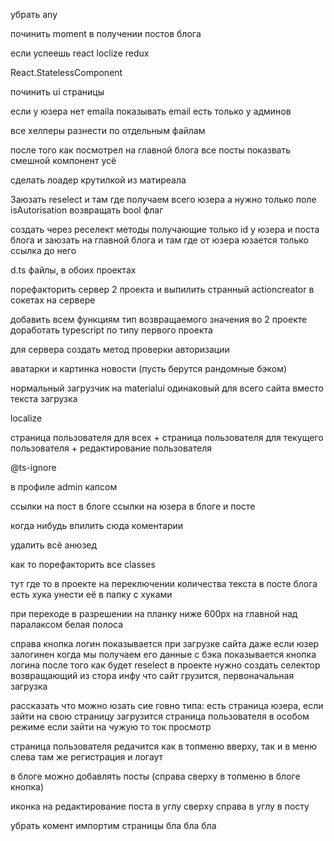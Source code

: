 убрать any

починить moment в получении постов блога


если успеешь react loclize redux


React.StatelessComponent


починить ui страницы


если у юзера нет emaila показывать email есть только у админов


все xелперы разнести по отдельным файлам


после того как посмотрел на главной блога все посты показвать смешной компонент усё


сделать лоадер крутилкой из матиреала


Заюзать reselect и там где получаем всего юзера а нужно только поле isAutorisation возвращать bool флаг


создать через реселект методы получающие только id у юзера и поста блога и заюзать на главной блога и там где от юзера юзается только ссылка до него


d.ts файлы, в обоих проектах

порефакторить сервер 2 проекта и выпилить странный actioncreator в сокетах на сервере

добавить всем функциям тип возвращаемого значения
во 2 проекте доработать typescript по типу первого проекта


для сервера создать метод проверки авторизации


аватарки и картинка новости (пусть берутся рандомные бэком)


нормальный загрузчик на materialui одинаковый для всего сайта
вместо текста загрузка


localize

страница пользователя для всех + страница пользователя для текущего пользователя + редактирование пользователя


@ts-ignore


в профиле admin капсом


ссылки на пост в блоге ссылки на юзера в блоге и посте


когда нибудь впилить сюда коментарии


удалить всё анюзед


как то порефакторить все classes



тут где то в проекте на переключении количества текста в посте блога есть хука
унести её в папку с хуками


при переходе в разрешении на планку ниже 600px на главной над паралаксом белая полоса


справа кнопка логин показывается при загрузке сайта даже если юзер залогинен когда мы получаем его данные с бэка показывается кнопка логина
после того как будет reselect в проекте нужно создать селектор возвращающий из стора инфу что сайт грузится, первоначальная загрузка











рассказать что можно юзать сие говно типа:
есть страница юзера, если зайти на свою страницу загрузится страница пользователя в особом режиме
если зайти на чужую то ток просмотр

страница пользователя редачится как в топменю вверху, так и в меню слева
там же регистрация и логаут

в блоге можно добавлять посты (справа сверху в топменю в блоге кнопка)

иконка на редактирование поста в углу сверxу справа в углу в посту


убрать комент импортим страницы бла бла бла